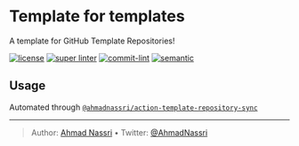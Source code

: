# Template for templates

A template for GitHub Template Repositories!

[![license][license-img]][license-url]
[![super linter][super-linter-img]][super-linter-url]
[![commit-lint][commit-lint-img]][commit-lint-url]
[![semantic][semantic-img]][semantic-url]

## Usage

Automated through [`@ahmadnassri/action-template-repository-sync`][]

  [`@ahmadnassri/action-template-repository-sync`]: https://github.com/ahmadnassri/action-template-repository-sync

----
> Author: [Ahmad Nassri](https://www.ahmadnassri.com/) &bull;
> Twitter: [@AhmadNassri](https://twitter.com/AhmadNassri)

[license-url]: LICENSE
[license-img]: https://badgen.net/github/license/ahmadnassri/template-template

[release-url]: https://github.com/ahmadnassri/template-template/releases
[release-img]: https://badgen.net/github/release/ahmadnassri/template-template

[super-linter-url]: https://github.com/ahmadnassri/template-template/actions?query=workflow%3Asuper-linter
[super-linter-img]: https://github.com/ahmadnassri/template-template/workflows/super-linter/badge.svg

[commit-lint-url]: https://github.com/ahmadnassri/template-template/actions?query=workflow%3Acommit-lint
[commit-lint-img]: https://github.com/ahmadnassri/template-template/workflows/commit-lint/badge.svg

[semantic-url]: https://github.com/ahmadnassri/template-template/actions?query=workflow%3Arelease
[semantic-img]: https://badgen.net/badge/📦/semantically%20released/blue
